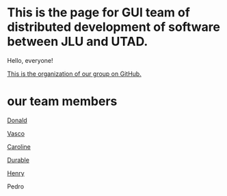 # This is the page for GUI team of distributed development of software between JLU and UTAD.
Hello, everyone!

[This is the organization of our group on GitHub.](https://github.com/TAQ2023DSD)


# our team members

[Donald](https://github.com/Ishida-Mitsunari)

[Vasco](https://github.com/VascoRR001)

[Caroline](https://github.com/Asherious0)

[Durable](https://github.com/Durable01)

[Henry](https://github.com/3074239390)

Pedro
